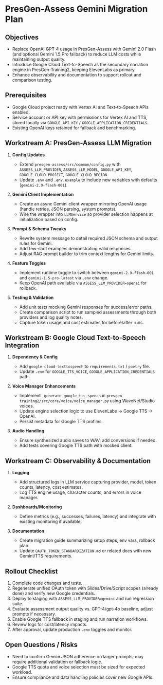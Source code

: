 # PresGen-Assess Gemini Migration Plan

## Objectives
- Replace OpenAI GPT-4 usage in PresGen-Assess with Gemini 2.0 Flash (and optional Gemini 1.5 Pro fallback) to reduce LLM costs while maintaining output quality.
- Introduce Google Cloud Text-to-Speech as the secondary narration engine in PresGen-Training2, keeping ElevenLabs as primary.
- Enhance observability and documentation to support rollout and comparison testing.

## Prerequisites
- Google Cloud project ready with Vertex AI and Text-to-Speech APIs enabled.
- Service account or API key with permissions for Vertex AI and TTS, stored locally via `GOOGLE_API_KEY` / `GOOGLE_APPLICATION_CREDENTIALS`.
- Existing OpenAI keys retained for fallback and benchmarking.

## Workstream A: PresGen-Assess LLM Migration
1. **Config Updates**
   - Extend `presgen-assess/src/common/config.py` with `ASSESS_LLM_PROVIDER`, `ASSESS_LLM_MODEL`, `GOOGLE_API_KEY`, `GOOGLE_CLOUD_PROJECT`, `GOOGLE_CLOUD_REGION`.
   - Update `.env` and `.env.example` to include new variables with defaults (`gemini-2.0-flash-001`).

2. **Gemini Client Implementation**
   - Create an async Gemini client wrapper mirroring OpenAI usage (handle retries, JSON parsing, system prompts).
   - Wire the wrapper into `LLMService` so provider selection happens at initialization based on config.

3. **Prompt & Schema Tweaks**
   - Rewrite system message to detail required JSON schema and output rules for Gemini.
   - Add few-shot examples demonstrating valid responses.
   - Adjust RAG prompt builder to trim context lengths for Gemini limits.

4. **Feature Toggles**
   - Implement runtime toggle to switch between `gemini-2.0-flash-001` and `gemini-1.5-pro-latest` via `.env` change.
   - Keep OpenAI path available via `ASSESS_LLM_PROVIDER=openai` for rollback.

5. **Testing & Validation**
   - Add unit tests mocking Gemini responses for success/error paths.
   - Create comparison script to run sampled assessments through both providers and log quality notes.
   - Capture token usage and cost estimates for before/after runs.

## Workstream B: Google Cloud Text-to-Speech Integration
1. **Dependency & Config**
   - Add `google-cloud-texttospeech` to `requirements.txt` / `poetry` file.
   - Update `.env` for `GOOGLE_TTS_VOICE`, `GOOGLE_APPLICATION_CREDENTIALS` path.

2. **Voice Manager Enhancements**
   - Implement `_generate_google_tts_speech` in `presgen-training2/src/core/voice/voice_manager.py` using WaveNet/Studio voices.
   - Update engine selection logic to use ElevenLabs → Google TTS → OpenAI.
   - Persist metadata for Google TTS profiles.

3. **Audio Handling**
   - Ensure synthesized audio saves to WAV; add conversions if needed.
   - Add tests covering Google TTS path with mocked client.

## Workstream C: Observability & Documentation
1. **Logging**
   - Add structured logs in LLM service capturing provider, model, token counts, latency, cost estimates.
   - Log TTS engine usage, character counts, and errors in voice manager.

2. **Dashboards/Monitoring**
   - Define metrics (e.g., successes, failures, latency) and integrate with existing monitoring if available.

3. **Documentation**
   - Create migration guide summarizing setup steps, env vars, rollback plan.
   - Update `OAUTH_TOKEN_STANDARDIZATION.md` or related docs with new Gemini/TTS requirements.

## Rollout Checklist
1. Complete code changes and tests.
2. Regenerate unified OAuth token with Slides/Drive/Script scopes (already done) and verify new Google credentials.
3. Deploy to staging with `ASSESS_LLM_PROVIDER=gemini` and run regression suite.
4. Evaluate assessment output quality vs. GPT-4/gpt-4o baseline; adjust prompts if necessary.
5. Enable Google TTS fallback in staging and run narration workflows.
6. Review logs for cost/latency impacts.
7. After approval, update production `.env` toggles and monitor.

## Open Questions / Risks
- Need to confirm Gemini JSON adherence on larger prompts; may require additional validation or fallback logic.
- Google TTS quota and voice selection must be sized for expected workload.
- Ensure compliance and data handling policies cover new Google APIs.


